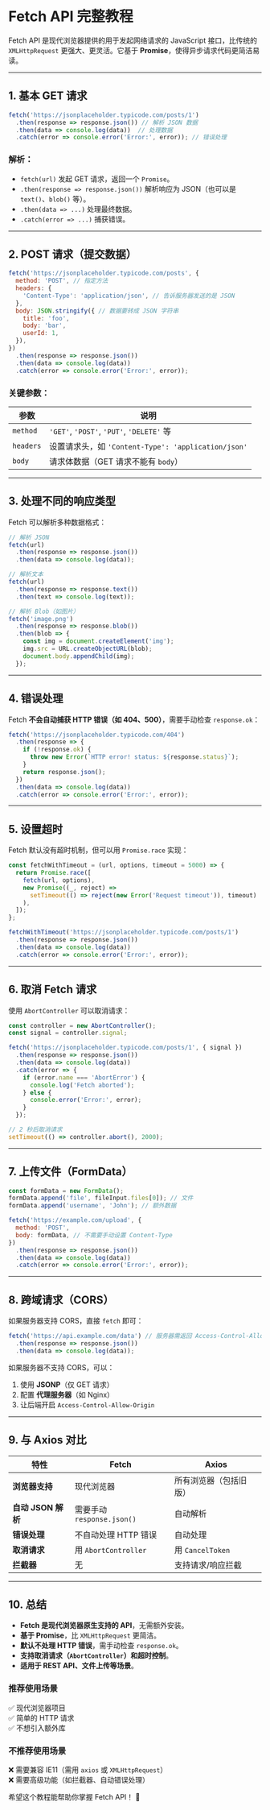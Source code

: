 # **Fetch API 完整教程**

Fetch API 是现代浏览器提供的用于发起网络请求的 JavaScript 接口，比传统的 `XMLHttpRequest` 更强大、更灵活。它基于 **Promise**，使得异步请求代码更简洁易读。

---

## **1. 基本 GET 请求**
```javascript
fetch('https://jsonplaceholder.typicode.com/posts/1')
  .then(response => response.json()) // 解析 JSON 数据
  .then(data => console.log(data))  // 处理数据
  .catch(error => console.error('Error:', error)); // 错误处理
```
### **解析：**
- `fetch(url)` 发起 GET 请求，返回一个 `Promise`。
- `.then(response => response.json())` 解析响应为 JSON（也可以是 `text()`、`blob()` 等）。
- `.then(data => ...)` 处理最终数据。
- `.catch(error => ...)` 捕获错误。

---

## **2. POST 请求（提交数据）**
```javascript
fetch('https://jsonplaceholder.typicode.com/posts', {
  method: 'POST', // 指定方法
  headers: {
    'Content-Type': 'application/json', // 告诉服务器发送的是 JSON
  },
  body: JSON.stringify({ // 数据要转成 JSON 字符串
    title: 'foo',
    body: 'bar',
    userId: 1,
  }),
})
  .then(response => response.json())
  .then(data => console.log(data))
  .catch(error => console.error('Error:', error));
```
### **关键参数：**
| 参数 | 说明 |
|------|------|
| `method` | `'GET'`, `'POST'`, `'PUT'`, `'DELETE'` 等 |
| `headers` | 设置请求头，如 `'Content-Type': 'application/json'` |
| `body` | 请求体数据（GET 请求不能有 `body`） |

---

## **3. 处理不同的响应类型**
Fetch 可以解析多种数据格式：
```javascript
// 解析 JSON
fetch(url)
  .then(response => response.json())
  .then(data => console.log(data));

// 解析文本
fetch(url)
  .then(response => response.text())
  .then(text => console.log(text));

// 解析 Blob（如图片）
fetch('image.png')
  .then(response => response.blob())
  .then(blob => {
    const img = document.createElement('img');
    img.src = URL.createObjectURL(blob);
    document.body.appendChild(img);
  });
```

---

## **4. 错误处理**
Fetch **不会自动捕获 HTTP 错误（如 404、500）**，需要手动检查 `response.ok`：
```javascript
fetch('https://jsonplaceholder.typicode.com/404')
  .then(response => {
    if (!response.ok) {
      throw new Error(`HTTP error! status: ${response.status}`);
    }
    return response.json();
  })
  .then(data => console.log(data))
  .catch(error => console.error('Error:', error));
```

---

## **5. 设置超时**
Fetch 默认没有超时机制，但可以用 `Promise.race` 实现：
```javascript
const fetchWithTimeout = (url, options, timeout = 5000) => {
  return Promise.race([
    fetch(url, options),
    new Promise((_, reject) =>
      setTimeout(() => reject(new Error('Request timeout')), timeout)
    ),
  ]);
};

fetchWithTimeout('https://jsonplaceholder.typicode.com/posts/1')
  .then(response => response.json())
  .then(data => console.log(data))
  .catch(error => console.error('Error:', error));
```

---

## **6. 取消 Fetch 请求**
使用 `AbortController` 可以取消请求：
```javascript
const controller = new AbortController();
const signal = controller.signal;

fetch('https://jsonplaceholder.typicode.com/posts/1', { signal })
  .then(response => response.json())
  .then(data => console.log(data))
  .catch(error => {
    if (error.name === 'AbortError') {
      console.log('Fetch aborted');
    } else {
      console.error('Error:', error);
    }
  });

// 2 秒后取消请求
setTimeout(() => controller.abort(), 2000);
```

---

## **7. 上传文件（FormData）**
```javascript
const formData = new FormData();
formData.append('file', fileInput.files[0]); // 文件
formData.append('username', 'John'); // 额外数据

fetch('https://example.com/upload', {
  method: 'POST',
  body: formData, // 不需要手动设置 Content-Type
})
  .then(response => response.json())
  .then(data => console.log(data))
  .catch(error => console.error('Error:', error));
```

---

## **8. 跨域请求（CORS）**
如果服务器支持 CORS，直接 `fetch` 即可：
```javascript
fetch('https://api.example.com/data') // 服务器需返回 Access-Control-Allow-Origin
  .then(response => response.json())
  .then(data => console.log(data));
```
如果服务器不支持 CORS，可以：
1. 使用 **JSONP**（仅 GET 请求）
2. 配置 **代理服务器**（如 Nginx）
3. 让后端开启 `Access-Control-Allow-Origin`

---

## **9. 与 Axios 对比**
| 特性 | Fetch | Axios |
|------|-------|-------|
| **浏览器支持** | 现代浏览器 | 所有浏览器（包括旧版） |
| **自动 JSON 解析** | 需要手动 `response.json()` | 自动解析 |
| **错误处理** | 不自动处理 HTTP 错误 | 自动处理 |
| **取消请求** | 用 `AbortController` | 用 `CancelToken` |
| **拦截器** | 无 | 支持请求/响应拦截 |

---

## **10. 总结**
- **Fetch 是现代浏览器原生支持的 API**，无需额外安装。
- **基于 Promise**，比 `XMLHttpRequest` 更简洁。
- **默认不处理 HTTP 错误**，需手动检查 `response.ok`。
- **支持取消请求（`AbortController`）和超时控制**。
- **适用于 REST API、文件上传等场景**。

### **推荐使用场景**
✅ 现代浏览器项目  
✅ 简单的 HTTP 请求  
✅ 不想引入额外库  

### **不推荐使用场景**
❌ 需要兼容 IE11（需用 `axios` 或 `XMLHttpRequest`）  
❌ 需要高级功能（如拦截器、自动错误处理）  

希望这个教程能帮助你掌握 Fetch API！ 🚀